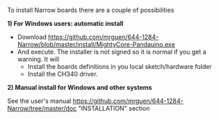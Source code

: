 To install Narrow boards there are a couple of possibilities

**1) For Windows users: automatic install**

* Download https://github.com/mrguen/644-1284-Narrow/blob/master/install/MightyCore-Pandauino.exe
* And execute. The installer is not signed so it is normal if you get a warning. It will
  - Install the boards definitions in you local sketch/hardware folder
  - Install the CH340 driver.
  
**2) Manual install for Windows and other systems**

See the user's manual https://github.com/mrguen/644-1284-Narrow/tree/master/doc 
"INSTALLATION" section
